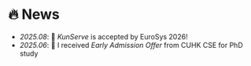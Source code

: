 # 🔥 News
- *2025.08*: 🎉 *KunServe* is accepted by EuroSys 2026!
- *2025.06*: 🎉 I received *Early Admission Offer* from CUHK CSE for PhD study
